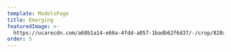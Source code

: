 ```yaml
---
template: ModelsPage
title: Emerging
featuredImage: >-
  https://ucarecdn.com/a68b1a14-e66a-4fdd-a057-1badb62f6d37/-/crop/828x426/0,0/-/preview/
order: 5
---
```


